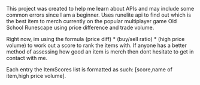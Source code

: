This project was created to help me learn about APIs and may include some common errors since I am a beginner.
Uses runelite api to find out which is the best item to merch currently on the popular multiplayer game Old School Runescape using price difference and trade volume.

Right now, im using the formula (price diff) * (buy/sell ratio) * (high price volume) to work out a score to rank the items with.
If anyone has a better method of assessing how good an item is merch then dont hesitate to get in contact with me.

Each entry the ItemScores list is formatted as such: [score,name of item,high price volume].
